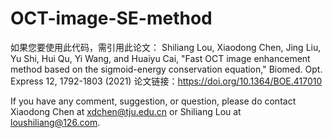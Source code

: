 # OCT-image-SE-method
 

如果您要使用此代码，需引用此论文： 
Shiliang Lou, Xiaodong Chen, Jing Liu, Yu Shi, Hui Qu, Yi Wang, and Huaiyu Cai, "Fast OCT image enhancement method based on the sigmoid-energy conservation equation," Biomed. Opt. Express 12, 1792-1803 (2021)
论文链接：https://doi.org/10.1364/BOE.417010



If you have any comment, suggestion, or question, please do contact Xiaodong Chen at xdchen@tju.edu.cn or Shiliang Lou at loushiliang@126.com.
